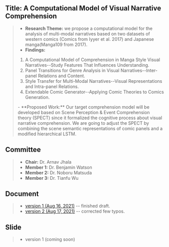 ## Title: A Computational Model of Visual Narrative Comprehension
> - **Research Theme:** we propose a computational model for the analysis of multi-modal narratives based on two datasets of western comics (Comics from Iyyer et al. 2017) and Japanese manga(Manga109 from 2017).
> - **Findings:** 
> <ol>
> <li>A Computational Model of Comprehension in Manga Style Visual Narratives--Study Features That Influences Understanding.</li>
> <li>Panel Transitions for Genre Analysis in Visual Narratives--Inter-panel Relations and Content.</li>
> <li>Style Transfer for Multi-Modal Narratives--Visual Representations and Intra-panel Relations.</li>
> <li>Extendable Comic Generator--Applying Comic Theories to Comics Generation.</li>
> </ol>
> - **Proposed Work:**
>Our target comprehension model will be developed based on Scene Perception & Event Comprehension theory (SPECT) since it formalized the cognitive process about visual narrative comprehension. We are going to adjust the SPECT by combining the scene semantic representations of comic panels and a modified hierarchical LSTM.


## Committee
> - **Chair:** Dr. Arnav Jhala
> - **Member 1:** Dr. Benjamin Watson
> - **Member 2:** Dr. Noboru Matsuda
> - **Member 3:** Dr. Tianfu Wu

## Document
> - [version 1 (Aug 16, 2021)]() -- finished draft.
> - [version 2 (Aug 17, 2021)](https://rimichen.github.io/Oral-Website/prelim/Prelim_proposal_v1.pdf) -- corrected few typos.
>
>

## Slide
>
> - version 1 (coming soon)
>
